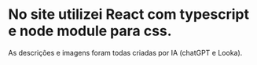 # No site utilizei React com typescript e node module para css.
As descrições e imagens foram todas criadas por IA (chatGPT e Looka).
 
